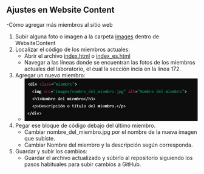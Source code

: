## Ajustes en Website Content
-Cómo agregar más miembros al sitio web
  1. Subir alguna foto o imagen a la carpeta [images](https://github.com/LaboratorioSaludVisual/LabSaludVisual/tree/main/WebsiteContent/images) dentro de WebsiteContent
  3.	Localizar el código de los miembros actuales:
        *	Abrir el archivo [index.html](https://github.com/LaboratorioSaludVisual/LabSaludVisual/blob/main/index.html) o [index_es.html](https://github.com/LaboratorioSaludVisual/LabSaludVisual/blob/main/index_es.html)
        *	Navegar a las líneas donde se encuentran las fotos de los miembros actuales del laboratorio, el cual la sección incia en la linea 172.
  4.	Agregar un nuevo miembro:
        *	![Código del miembro](images/codigo_miembro.jpg)
  5. Pegar ese bloque de código debajo del último miembro.
        *	Cambiar nombre_del_miembro.jpg por el nombre de la nueva imagen que subiste.
        *	Cambiar Nombre del miembro y la descripción según corresponda.
  6.	Guardar y subir los cambios:
         *	Guardar el archivo actualizado y súbirlo al repositorio siguiendo los pasos habituales para subir cambios a GitHub.
